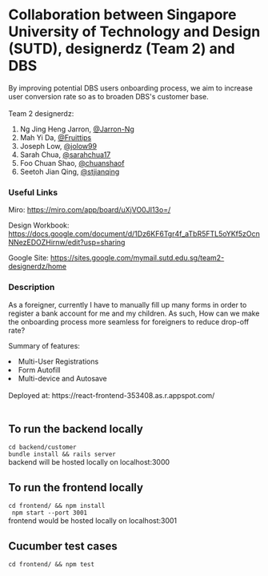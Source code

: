 # Collaboration between Singapore University of Technology and Design (SUTD), designerdz (Team 2) and DBS

By improving potential DBS users onboarding process, we aim to increase user conversion rate so as to broaden DBS's customer base.
<br>
<br>
Team 2 designerdz:

1. Ng Jing Heng Jarron, [@Jarron-Ng](https://github.com/Jarron-Ng)
2. Mah Yi Da, [@Fruittips](https://github.com/Fruittips)
3. Joseph Low, [@jolow99](https://github.com/jolow99)
4. Sarah Chua, [@sarahchua17](https://github.com/sarahchua17)
5. Foo Chuan Shao, [@chuanshaof](https://github.com/chuanshaof)
6. Seetoh Jian Qing, [@stjianqing](https://github.com/stjianqing)

### Useful Links

Miro:
https://miro.com/app/board/uXjVO0JI13o=/

Design Workbook: https://docs.google.com/document/d/1Dz6KF6Tgr4f_aTbR5FTL5oYKf5zOcnNNezEDOZHirnw/edit?usp=sharing

Google Site: https://sites.google.com/mymail.sutd.edu.sg/team2-designerdz/home

### Description

As a foreigner, currently I have to manually fill up many forms in order to register a bank account for me and my children. As such, How can we make the onboarding process more seamless for foreigners to reduce drop-off rate?

Summary of features:

<li> Multi-User Registrations</li>
<li> Form Autofill</li>
<li> Multi-device and Autosave </li>
<br>
Deployed at: https://react-frontend-353408.as.r.appspot.com/
<br>
<br>

## To run the backend locally

`cd backend/customer`
<br> `bundle install && rails server`
<br> backend will be hosted locally on localhost:3000

## To run the frontend locally

`cd frontend/ && npm install`
<br>
` npm start --port 3001`
<br> frontend would be hosted locally on localhost:3001

## Cucumber test cases

`cd frontend/ && npm test`
